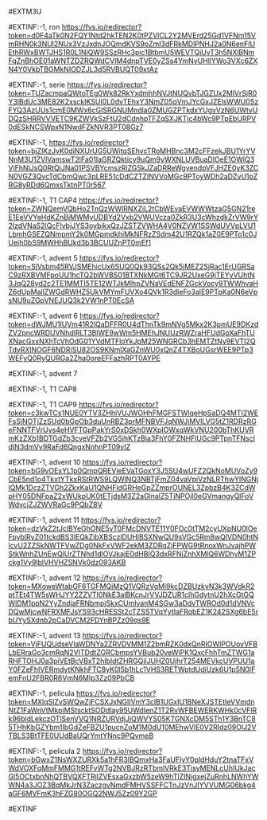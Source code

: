 #EXTM3U

#EXTINF:-1, ron
https://fvs.io/redirector?token=d0F4aTk0N2FQY1Ntd2hkTEN2K0tPZVlCL2Y2MVErd25Gd1VFNm15VmRHN0k3NUl2NUx3VzJxdnJOQmdKVS9oZmI3dFRkMDlPNHJ2a0N6enFIUEthRWxBWTJHS1R0L1NiQW9SSzRHc3pic1BtbmU5WEVTQjUvT3h5NXlBNmFqZnBhOE01aWNTZDZRQWdCVlM4dnpTVE0yZSs4YmNvUHllYWo3VXc6ZXN4Y0VkbTBGMkNIODZJL3d5RVBUQT09xtAz





#EXTINF:-1, serie
https://fvs.io/redirector?token=TUZacmpaQWtoTEg0Wk82RkYxdmhhNVJtNUQvbTJGZUx2MlVrSjR0Y3lBdUc3ME82K2xscklKSUI0L0dvTEhxY3NmZ05qVmJYcGxJZElsWWU0SzFYQ3AzUUs1cmE0MWx6cGlSRGNUMndla0ZMUGZPTkdxYUgvVzN6UWtvUDQzSHRRVVVETC9KZWVkSzFtU2dCdnhpTFZqSXJKTjc4bWc9PTpEbURPV0dESkNCSWpxN1NwdFZkNVR3PT08Gz7


#EXTINF:-1, 
https://fvs.io/redirector?token=bjZlKzJvK0diNXUrUG5UWitqSEhvcTRoMHBnc3M2cFFzekJBU1YrYVNnM3U1ZVlVamswT2lFa01IaGRZQkticy9uQm9yWXNLUVBuaDlOeE1OWlQ3VjFhNlJsQ0RtQjJNa01PSVBYcmszRlZGSkJZaDRReWgyendpVFJHZE0yK3ZCN0VGZ3QvcTdCbmQwc3pLRE51cDdCZTZINVVoMGc9PToyWDh2aDZvU1pZRG8yRDd6QmxsTktnPT0r567

#EXTINF:-1, T1 CAP4
https://fvs.io/redirector?token=ZWNQemVQbHo2TnQzWWlRNXZiL2tCbWEvaEVWWWtzaG5GN21reE1EeVVYeHdKZnBjMWMyUDBYd2Vxb2VWUVcza0ZkR3U3cWhzdkZrVW9rY2lzdVNaS2lQcFlvbjJYS3oybjkxQzJZSTZVWHA4V0NZVW1SSWdUVVpLVU1LbmhGSEZQNmpmY2k0MGpmdkhiMkNFRzZSdm42U1RZQk1aZ0E9PTo1c0JUejh0bS9MWHhBUkd3b3BCUUZnPT0mEf1


#EXTINF:-1, advent 5
https://fvs.io/redirector?token=SlVsbm45RVJSMEhicUx6SUQ0Qk93QSs2Qk5jMEZ2SjRac1ErUGRSaC9zRXBVMFpoUU1hcTQ2bWVBS01BTXNkMGt6TC9JR2UxeG9jTEYyVUhtN3JqQ28yd2c2TE1MMTI5TE12WTJkMlhpZVNaVEdENFZGckVocy9TWWhvaHZ6dUpMallZWGdRWHZ5UkVMYmFUVXo4QVk1R3dleFo3alE9PTpKa0N6eVpsNU9uZGpVNEJUQ3k2VW1nPT0EcSA

#EXTINF:-1, advent 6
https://fvs.io/redirector?token=dWJMU1lUVm41R2lQaDFFR0U4dThnTk9mNVg5Mkx2K3pmUE9DKzdZV2pncWRDUVNhdlRLT3BlWE9wWm5HMEhJNUUzRWZraHFUdGpXaFhTUXNacGxxNXhTcVhOdG01YVdMTFloYkJpM25WNGRCb3hEMTZtNy9EVTI2QTdvRXlNOGF6NDRiSU82OS9KNmlXaGZnWU0xQnZ4TXBoUGsrWEE9PTp3WEFyQ0RyQURGa2Zha0oreEFFazhRPT0AYPE


#EXTINF:-1, advent 7



#EXTINF:-1, T1 CAP8



#EXTINF:-1, T1 CAP9
https://fvs.io/redirector?token=c3kwTCs1NUE0YTV3ZHhiVUJWOHhFMGFSTWlqeHpSaDQ4MTI2WEFsSjNOTjZzSUd0bGpOb3duUnRBZ3prMFNBVFJqNWJiMVlLVG5tZ1RDRzRGeFNNTFVrUys4eHVFTGpPakYrS0xDSkh0WXpIOWxqWkVNU200bThKUVRmKzZXb1BDTGdZb3cveVFZb2VGSjhKTzBia3FhY0FZNHFlUGc9PTpnTFNscldIN3dmVy9RaFd6QngxNnhnPT09vIZ


#EXTINF:-1, advent 10
https://fvs.io/redirector?token=bG9vOExYL1p0QmpQREVjeEVaTGoxY3J5SU4wUFZ2QkNoMUVoZy9CbE5nd1o4TkxtYTkxRStRWS9LQWlNQ3NBTjFmZ04vaVpiVzNLRThwYlNGNjlQMk1DczZTVGh2ZkxKaU1QNHFldGRHeGpZZmprOUNEL3ZpbzB4K3ZCdWpHY05DNFpaZ2xWUkpUK0tETjdsM3Z2aGlnalZ5TjNPOjl0eGVmangyQlFoVWdvcjZJZWVRaGc9PQbZ8V


#EXTINF:-1, advent 11
https://fvs.io/redirector?token=dzVkZ2tJclBYeGhONE5vT0FMcDNVTE11Y0FOc0tTM2cyUXpNU0lOeFpyblRyZ01tckdBS3lEQkZibXBSczlDUHlBSXNwQU9sVGc5Rm8wQlVDN0htNlcvU2ZZSkNWTFVwZDg0NkFxVWF2ekM3ZDRqZjFPWG9tRnoxWnJvajhPWStkWnhZUnEwQlUrZTNhd1dlOVJkajE0dHBIQ3dxRFNiZnhXMlQ6WDhyM1ZPckg1Vy9lblVHVHZSNVk0dz093AKB


#EXTINF:-1, advent 12
https://fvs.io/redirector?token=MXoweWtabGF6TGFMQjMzQ1VQRzVqMi9kcDZBUzkyN3k3WVdkR2ptTEt4TW5sWHJYY2ZZVTI0NkE3alBKcnJrVVJDZUR1clhGdytnU2hXcGtGQWlDM1ppN2YyZndjaFRNbmpjSkxCUmlvanM4SGw3aDdvTWROd0d1dVNVcDQwMjcwNFRXMFJsYS93cHRESSt2cTZSSTVqYytIaFRqbEZ1K242SXg6bE5rbUYySXdnb2pCaDVCM2FDYnBPZz09qs9E

#EXTINF:-1, advent 13
https://fvs.io/redirector?token=VjFUQUdseVlaWDNYa2ZRVDVMM1Z2bmRZK0dxQnRIOWlPOUovVFBLbERraGo3cmRqN2VITDdtZGRCbmpsYVBub20veWlPK1QxcFhhTmZTWG1aRHFTOHJ0a3piVEtBcVBxT2hIbldtZHRGQjlJUHZ0UjhrT254MEVkcUVPUU1aY0FZeFhIVERmdytKNkhFTC8yK0l5b1hLc1VHS3RETWptdUdiUzk6U1p5N0lFemFnU2FBR0R6VmN6Mlp3Zz09PbCB


#EXTINF:-1, pelicula
https://fvs.io/redirector?token=MXlqSlZvSWQwZjFCSXJxNGlIVmY3clB1UGxIU1BNeXJSTEtIeVVmdnNtZ1FaWnVtMkpiMStscktSODdlay95UWdIenZ1T2RvWFBEWERKWHk0cVFlRk96bldLekczOTlSenVVQ1NRZURVdjJiQWVYS05KTGNXcDM5STh1Y3BnTC85THhKbGZYbm1IbGdZeFBZU1pucnZoM1M0dU10MEhwVlE0V2RIdz09OlJ2VTBLS3BtTFE0UUdBaUQrYmtYNnc9PQvmeB


#EXTINF:-1, pelicula 2
https://fvs.io/redirector?token=bGwxZ1NsWXZURXk5a1hFR3lBQmxHa3FaUFIyY0pldHduY2tnaTFxVWdVOXFqMmFMMG1tREFvWTg2NVBJRzRTbmlVRkE3TisyMENLcUhIUkJacGl5OCtxbnNhQTBVQXFTRjlZVEsxaGxzbW5zeW9hTlZINjgxejZuRnhLNWhYWWN4a3JOZ3BqMkJrN3ZaczgvNmdFMHVSSFFCTnJzVnJIYVVUMG06bkg4aGF6MVFmK3hFZG80OGQ2NWJ5Zz09Y2GP


#EXTINF




